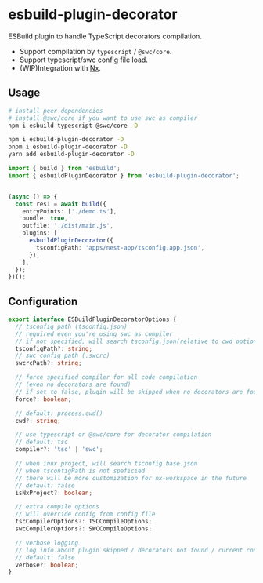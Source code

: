 # esbuild-plugin-decorator

ESBuild plugin to handle TypeScript decorators compilation.

- Support compilation by `typescript` / `@swc/core`.
- Support typescript/swc config file load.
- (WIP)Integration with [Nx](https://nx.dev/).

## Usage

```bash
# install peer dependencies
# install @swc/core if you want to use swc as compiler
npm i esbuild typescript @swc/core -D
```

```bash
npm i esbuild-plugin-decorator -D
pnpm i esbuild-plugin-decorator -D
yarn add esbuild-plugin-decorator -D
```

```typescript
import { build } from 'esbuild';
import { esbuildPluginDecorator } from 'esbuild-plugin-decorator';


(async () => {
  const res1 = await build({
    entryPoints: ['./demo.ts'],
    bundle: true,
    outfile: './dist/main.js',
    plugins: [
      esbuildPluginDecorator({
        tsconfigPath: 'apps/nest-app/tsconfig.app.json',
      }),
    ],
  });
})();
```

## Configuration

```typescript
export interface ESBuildPluginDecoratorOptions {
  // tsconfig path (tsconfig.json)
  // required even you're using swc as compiler
  // if not specified, will search tsconfig.json(relative to cwd option) by default
  tsconfigPath?: string;
  // swc config path (.swcrc)
  swcrcPath?: string;

  // force specified compiler for all code compilation
  // (even no decorators are found)
  // if set to false, plugin will be skipped when no decorators are found
  force?: boolean;

  // default: process.cwd() 
  cwd?: string;

  // use typescript or @swc/core for decorator compilation
  // default: tsc
  compiler?: 'tsc' | 'swc';

  // when innx project, will search tsconfig.base.json
  // when tsconfigPath is not speficied
  // there will be more customization for nx-workspace in the future
  // default: false
  isNxProject?: boolean;

  // extra compile options
  // will override config from config file
  tscCompilerOptions?: TSCCompileOptions;
  swcCompilerOptions?: SWCCompileOptions;

  // verbose logging
  // log info about plugin skipped / decorators not found / current configuration
  // default: false
  verbose?: boolean;
}
```
